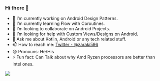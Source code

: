 ### Hi there 👋

- 🔭 I’m currently working on Android Design Patterns.
- 🌱 I’m currently learning Flow with Coroutines.
- 👯 I’m looking to collaborate on Android Projects.
- 🤔 I’m looking for help with Custom Views/Designs on Android.
- 💬 Ask me about Kotlin, Android or any tech related stuff.
- 📫 How to reach me: [Twitter - @zaraki596](https://twitter.com/zaraki596)
- 😄 Pronouns: He/His
- ⚡ Fun fact: Can Talk about why Amd Ryzen processors are better than Intel ones.

<img src ="https://github-readme-stats.vercel.app/api?username=zaraki596&&show_icons=true&title_color=ffffff&icon_color=bb2acf&text_color=daf7dc&bg_color=151515">

